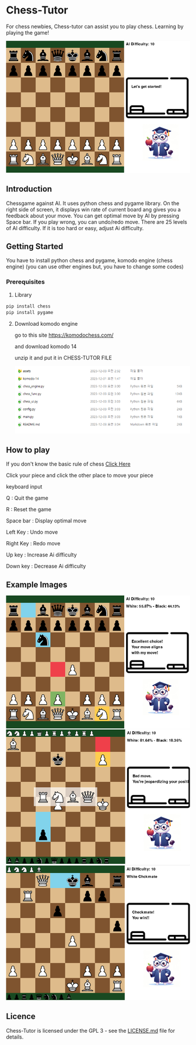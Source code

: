 # Chess-Tutor

For chess newbies, Chess-tutor can assist you to play chess. Learning by playing the game!

<img src="assets\images_for_readme\screen.png">

## Introduction

Chessgame against AI. It uses python chess and pygame library. On the right side of screen, it displays win rate of current board ang gives you a feedback about your move. You can get optimal move by AI by pressing Space bar. If you play wrong, you can undo/redo move. There are 25 levels of AI difficulty. If it is too hard or easy, adjust Ai difficulty.


## Getting Started

You have to install python chess and pygame, komodo engine (chess engine)
(you can use other engines but, you have to change some codes)

### Prerequisites

1. Library
```sh
pip install chess
pip install pygame
```

2. Download komodo engine
   
    go to this site https://komodochess.com/

    and download komodo 14

    unzip it and put it in CHESS-TUTOR FILE

    <img src="assets\images_for_readme\komodo_location.png">

## How to play 

If you don't know the basic rule of chess [Click Here](https://en.wikipedia.org/wiki/Rules_of_chess)

Click your piece and click the other place to move your piece

keyboard input

Q : Quit the game

R : Reset the game

Space bar : Display optimal move

Left Key : Undo move

Right Key : Redo move

Up key : Increase Ai difficulty

Down key : Decrease Ai difficulty

## Example Images

<img src="assets\images_for_readme\Running_example.png">
<img src="assets\images_for_readme\promotion.png">
<img src="assets\images_for_readme\checkmate.png">

## Licence
Chess-Tutor is licensed under the GPL 3 - see the [LICENSE.md](LICENSE.md) file for details.